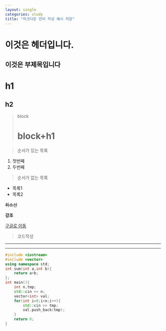 ```yaml
---
layout: single
categories: study
title: "마크다운 언어 작성 예시 저장"
---
```




이것은 헤더입니다.
=== 

이것은 부제목입니다
---

# h1
## h2

> block
> # block+h1

> 순서가 있는 목록
1. 첫번째
2. 두번째

> 순서가 없는 목록
* 목록1
* 목록2

~~취소선~~

**강조**

[구글로 이동](https://google.com)

> 코드작성

---
***


```c++
#include <iostream>
#include <vector>
using namespace std;
int sum(int a,int b){
    return a+b;
};
int main(){
    int n,tmp;
    std::cin >> n;
    vector<int> val;
    for(int i=0;i<n;i++){
        std::cin >> tmp;
        val.push_back(tmp);
    }  
    return 0;
}
```

